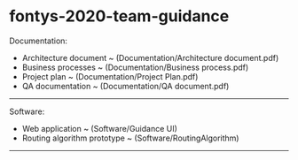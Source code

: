 ﻿# fontys-2020-team-guidance

Documentation:
  - Architecture document ~ (Documentation/Architecture document.pdf)
  - Business processes ~ (Documentation/Business process.pdf)
  - Project plan ~ (Documentation/Project Plan.pdf)
  - QA documentation ~ (Documentation/QA document.pdf)
________________________________________________________________

Software:
  - Web application ~ (Software/Guidance UI)
  - Routing algorithm prototype ~ (Software/RoutingAlgorithm)
________________________________________________________________
